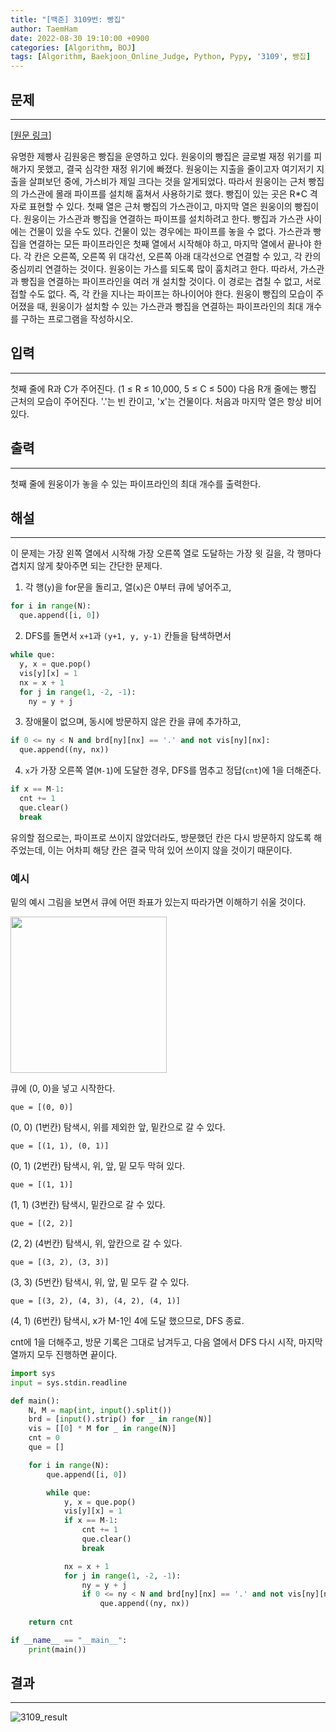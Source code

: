 ```yaml
---
title: "[백준] 3109번: 빵집"
author: TaemHam
date: 2022-08-30 19:10:00 +0900
categories: [Algorithm, BOJ]
tags: [Algorithm, Baekjoon_Online_Judge, Python, Pypy, '3109', 빵집]
---
```



## **문제**
***
[[원문 링크](https://www.acmicpc.net/problem/3109)]

유명한 제빵사 김원웅은 빵집을 운영하고 있다. 원웅이의 빵집은 글로벌 재정 위기를 피해가지 못했고, 결국 심각한 재정 위기에 빠졌다.
원웅이는 지출을 줄이고자 여기저기 지출을 살펴보던 중에, 가스비가 제일 크다는 것을 알게되었다. 따라서 원웅이는 근처 빵집의 가스관에 몰래 파이프를 설치해 훔쳐서 사용하기로 했다.
빵집이 있는 곳은 R*C 격자로 표현할 수 있다. 첫째 열은 근처 빵집의 가스관이고, 마지막 열은 원웅이의 빵집이다.
원웅이는 가스관과 빵집을 연결하는 파이프를 설치하려고 한다. 빵집과 가스관 사이에는 건물이 있을 수도 있다. 건물이 있는 경우에는 파이프를 놓을 수 없다.
가스관과 빵집을 연결하는 모든 파이프라인은 첫째 열에서 시작해야 하고, 마지막 열에서 끝나야 한다. 각 칸은 오른쪽, 오른쪽 위 대각선, 오른쪽 아래 대각선으로 연결할 수 있고, 각 칸의 중심끼리 연결하는 것이다.
원웅이는 가스를 되도록 많이 훔치려고 한다. 따라서, 가스관과 빵집을 연결하는 파이프라인을 여러 개 설치할 것이다. 이 경로는 겹칠 수 없고, 서로 접할 수도 없다. 즉, 각 칸을 지나는 파이프는 하나이어야 한다.
원웅이 빵집의 모습이 주어졌을 때, 원웅이가 설치할 수 있는 가스관과 빵집을 연결하는 파이프라인의 최대 개수를 구하는 프로그램을 작성하시오.

## **입력**
***
첫째 줄에 R과 C가 주어진다. (1 ≤ R ≤ 10,000, 5 ≤ C ≤ 500)
다음 R개 줄에는 빵집 근처의 모습이 주어진다. '.'는 빈 칸이고, 'x'는 건물이다. 처음과 마지막 열은 항상 비어있다.

## **출력**
***
첫째 줄에 원웅이가 놓을 수 있는 파이프라인의 최대 개수를 출력한다.

## **해설**
***
이 문제는 가장 왼쪽 열에서 시작해 가장 오른쪽 열로 도달하는 가장 윗 길을, 각 행마다 겹치지 않게 찾아주면 되는 간단한 문제다.
1. 각 행(`y`)을 for문을 돌리고, 열(`x`)은 0부터 큐에 넣어주고,
```python
for i in range(N):
  que.append([i, 0])
```
2. DFS를 돌면서 `x+1`과 `(y+1, y, y-1)` 칸들을 탐색하면서
```python
while que:
  y, x = que.pop()
  vis[y][x] = 1
  nx = x + 1
  for j in range(1, -2, -1):
    ny = y + j
```
3. 장애물이 없으며, 동시에 방문하지 않은 칸을 큐에 추가하고,
```python
if 0 <= ny < N and brd[ny][nx] == '.' and not vis[ny][nx]:
  que.append((ny, nx))
```
4. `x`가 가장 오른쪽 열(`M-1`)에 도달한 경우, DFS를 멈추고 정답(`cnt`)에 1을 더해준다.
```python
if x == M-1:
  cnt += 1
  que.clear()
  break
```

유의할 점으로는, 파이프로 쓰이지 않았더라도, 방문했던 칸은 다시 방문하지 않도록 해주었는데, 이는 어차피 해당 칸은 결국 막혀 있어 쓰이지 않을 것이기 때문이다.

### 예시

밑의 예시 그림을 보면서 큐에 어떤 좌표가 있는지 따라가면 이해하기 쉬울 것이다.

<img src="https://user-images.githubusercontent.com/95671168/187438218-1514fb97-73ff-4aee-9991-312e8ecb4de3.jpg" width="250" height="250"/>

큐에 (0, 0)을 넣고 시작한다. 

`que = [(0, 0)]`

(0, 0) (1번칸) 탐색시, 위를 제외한 앞, 밑칸으로 갈 수 있다.

`que = [(1, 1), (0, 1)]`

(0, 1) (2번칸) 탐색시, 위, 앞, 밑 모두 막혀 있다. 

`que = [(1, 1)]`

(1, 1) (3번칸) 탐색시, 밑칸으로 갈 수 있다.

`que = [(2, 2)]`

(2, 2) (4번칸) 탐색시, 위, 앞칸으로 갈 수 있다.

`que = [(3, 2), (3, 3)]`

(3, 3) (5번칸) 탐색시, 위, 앞, 밑 모두 갈 수 있다.

`que = [(3, 2), (4, 3), (4, 2), (4, 1)]`

(4, 1) (6번칸) 탐색시, x가 M-1인 4에 도달 했으므로, DFS 종료.

cnt에 1을 더해주고, 방문 기록은 그대로 남겨두고, 다음 열에서 DFS 다시 시작, 마지막 열까지 모두 진행하면 끝이다.

```python
import sys
input = sys.stdin.readline

def main():
    N, M = map(int, input().split())
    brd = [input().strip() for _ in range(N)]
    vis = [[0] * M for _ in range(N)]
    cnt = 0
    que = []

    for i in range(N):
        que.append([i, 0])

        while que:
            y, x = que.pop()
            vis[y][x] = 1
            if x == M-1:
                cnt += 1
                que.clear()
                break

            nx = x + 1
            for j in range(1, -2, -1):
                ny = y + j
                if 0 <= ny < N and brd[ny][nx] == '.' and not vis[ny][nx]:
                    que.append((ny, nx))
    
    return cnt

if __name__ == "__main__":
    print(main())
```

## 결과
***

![3109_result](https://user-images.githubusercontent.com/95671168/187448323-5eb48e9d-4a96-43e3-9f71-3846d8c2f777.PNG)